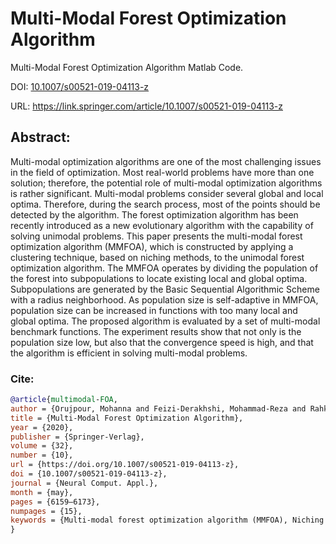 # Multi-Modal Forest Optimization Algorithm

Multi-Modal Forest Optimization Algorithm Matlab Code.

DOI: [10.1007/s00521-019-04113-z](https://doi.org/10.1007/s00521-019-04113-z)

URL: https://link.springer.com/article/10.1007/s00521-019-04113-z

## Abstract:
Multi-modal optimization algorithms are one of the most challenging issues in the field of optimization. Most real-world problems have more than one solution; therefore, the potential role of multi-modal optimization algorithms is rather significant. Multi-modal problems consider several global and local optima. Therefore, during the search process, most of the points should be detected by the algorithm. The forest optimization algorithm has been recently introduced as a new evolutionary algorithm with the capability of solving unimodal problems. This paper presents the multi-modal forest optimization algorithm (MMFOA), which is constructed by applying a clustering technique, based on niching methods, to the unimodal forest optimization algorithm. The MMFOA operates by dividing the population of the forest into subpopulations to locate existing local and global optima. Subpopulations are generated by the Basic Sequential Algorithmic Scheme with a radius neighborhood. As population size is self-adaptive in MMFOA, population size can be increased in functions with too many local and global optima. The proposed algorithm is evaluated by a set of multi-modal benchmark functions. The experiment results show that not only is the population size low, but also that the convergence speed is high, and that the algorithm is efficient in solving multi-modal problems.

### Cite:
```bib
@article{multimodal-FOA,
author = {Orujpour, Mohanna and Feizi-Derakhshi, Mohammad-Reza and Rahkar-Farshi, Taymaz},
title = {Multi-Modal Forest Optimization Algorithm},
year = {2020},
publisher = {Springer-Verlag},
volume = {32},
number = {10},
url = {https://doi.org/10.1007/s00521-019-04113-z},
doi = {10.1007/s00521-019-04113-z},
journal = {Neural Comput. Appl.},
month = {may},
pages = {6159–6173},
numpages = {15},
keywords = {Multi-modal forest optimization algorithm (MMFOA), Niching methods, Multi-modal optimization}
}
